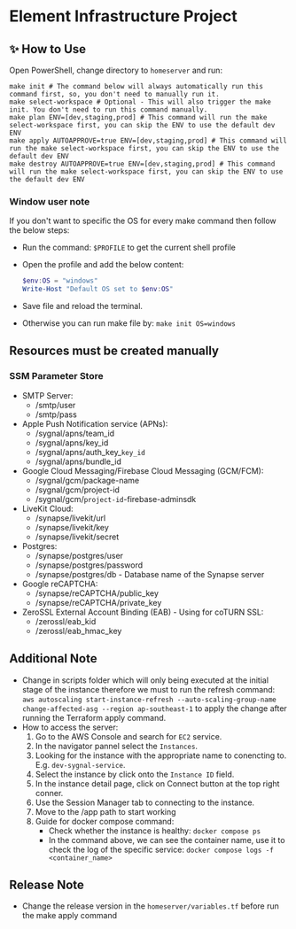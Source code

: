 # Element Infrastructure Project

## ✨ How to Use

Open PowerShell, change directory to `homeserver` and run:

```shell
make init # The command below will always automatically run this command first, so, you don't need to manually run it.
make select-workspace # Optional - This will also trigger the make init. You don't need to run this command manually.
make plan ENV=[dev,staging,prod] # This command will run the make select-workspace first, you can skip the ENV to use the default dev ENV
make apply AUTOAPPROVE=true ENV=[dev,staging,prod] # This command will run the make select-workspace first, you can skip the ENV to use the default dev ENV
make destroy AUTOAPPROVE=true ENV=[dev,staging,prod] # This command will run the make select-workspace first, you can skip the ENV to use the default dev ENV
```

### Window user note

If you don't want to specific the OS for every make command then follow the below steps:

- Run the command: `$PROFILE` to get the current shell profile

- Open the profile and add the below content:

    ```powershell
    $env:OS = "windows"
    Write-Host "Default OS set to $env:OS"
    ```

- Save file and reload the terminal.

- Otherwise you can run make file by: `make init OS=windows`

## Resources must be created manually

### SSM Parameter Store

- SMTP Server:
  - /smtp/user
  - /smtp/pass
- Apple Push Notification service (APNs):
  - /sygnal/apns/team_id
  - /sygnal/apns/key_id
  - /sygnal/apns/auth_key_`key_id`
  - /sygnal/apns/bundle_id
- Google Cloud Messaging/Firebase Cloud Messaging (GCM/FCM):
  - /sygnal/gcm/package-name
  - /sygnal/gcm/project-id
  - /sygnal/gcm/`project-id`-firebase-adminsdk
- LiveKit Cloud:
  - /synapse/livekit/url
  - /synapse/livekit/key
  - /synapse/livekit/secret
- Postgres:
  - /synapse/postgres/user
  - /synapse/postgres/password
  - /synapse/postgres/db - Database name of the Synapse server
- Google reCAPTCHA:
  - /synapse/reCAPTCHA/public_key
  - /synapse/reCAPTCHA/private_key
- ZeroSSL External Account Binding (EAB) - Using for coTURN SSL:
  - /zerossl/eab_kid
  - /zerossl/eab_hmac_key

## Additional Note

- Change in scripts folder which will only being executed at the initial stage of the instance therefore we must to run the refresh command: `aws autoscaling start-instance-refresh --auto-scaling-group-name change-affected-asg --region ap-southeast-1` to apply the change after running the Terraform apply command.
- How to access the server:
  1. Go to the AWS Console and search for `EC2` service.
  2. In the navigator pannel select the `Instances`.
  3. Looking for the instance with the appropriate name to conencting to. E.g. `dev-sygnal-service`.
  4. Select the instance by click onto the `Instance ID` field.
  5. In the instance detail page, click on Connect button at the top right conner.
  6. Use the Session Manager tab to connecting to the instance.
  7. Move to the /app path to start working
  8. Guide for docker compose command:
      - Check whether the instance is healthy: `docker compose ps`
      - In the command above, we can see the container name, use it to check the log of the specific service: `docker compose logs -f <container_name>`

## Release Note

- Change the release version in the `homeserver/variables.tf` before run the make apply command
